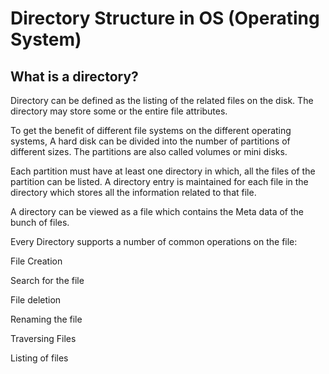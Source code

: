 # Directory Structure in OS (Operating System)

## What is a directory?

Directory can be defined as the listing of the related files on the disk. The directory may store some or the entire file attributes.

To get the benefit of different file systems on the different operating systems, A hard disk can be divided into the number of partitions of different sizes. The partitions are also called volumes or mini disks.

Each partition must have at least one directory in which, all the files of the partition can be listed. A directory entry is maintained for each file in the directory which stores all the information related to that file.


A directory can be viewed as a file which contains the Meta data of the bunch of files.

Every Directory supports a number of common operations on the file:

File Creation

Search for the file

File deletion

Renaming the file

Traversing Files

Listing of files

